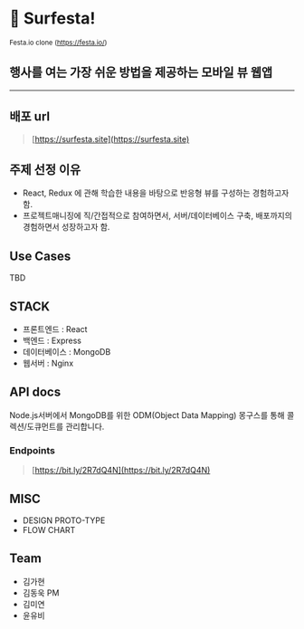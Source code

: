 # 🌊 Surfesta!

<small>Festa.io clone (https://festa.io/)</small>

## 행사를 여는 가장 쉬운 방법을 제공하는 모바일 뷰 웹앱

---

## 배포 url

> [https://surfesta.site](https://surfesta.site)

## 주제 선정 이유

- React, Redux 에 관해 학습한 내용을 바탕으로 반응형 뷰를 구성하는 경험하고자 함.
- 프로젝트매니징에 직/간접적으로 참여하면서, 서버/데이터베이스 구축, 배포까지의 경험하면서 성장하고자 함.

## Use Cases

TBD

## STACK

- 프론트엔드 : React
- 백엔드 : Express
- 데이터베이스 : MongoDB
- 웹서버 : Nginx

## API docs

Node.js서버에서 MongoDB를 위한 ODM(Object Data Mapping) 몽구스를 통해 콜렉션/도큐먼트를 관리합니다.

### Endpoints

> [https://bit.ly/2R7dQ4N](https://bit.ly/2R7dQ4N)

## MISC

- DESIGN PROTO-TYPE
- FLOW CHART

## Team

- 김가현
- 김동욱 PM
- 김미연
- 윤유비
